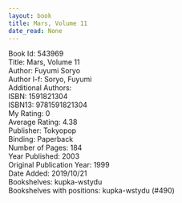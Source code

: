 ```yaml
---
layout: book
title: Mars, Volume 11
date_read: None
---
```


Book Id: 543969<br />
Title: Mars, Volume 11<br />
Author: Fuyumi Soryo<br />
Author l-f: Soryo, Fuyumi<br />
Additional Authors: <br />
ISBN: 1591821304<br />
ISBN13: 9781591821304<br />
My Rating: 0<br />
Average Rating: 4.38<br />
Publisher: Tokyopop<br />
Binding: Paperback<br />
Number of Pages: 184<br />
Year Published: 2003<br />
Original Publication Year: 1999<br />
Date Added: 2019/10/21<br />
Bookshelves: kupka-wstydu<br />
Bookshelves with positions: kupka-wstydu (#490)<br />

